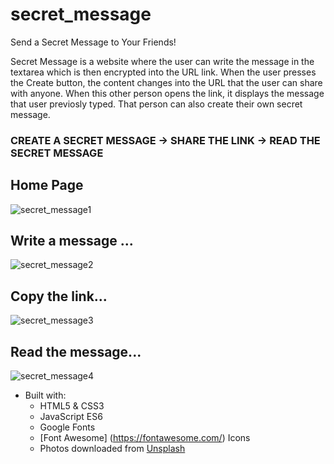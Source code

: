 # secret_message
Send a Secret Message to Your Friends!

Secret Message is a website where the user can write the message in the textarea which is then encrypted into the URL link. When the user presses the Create button, the content changes into the URL that the user can share with anyone. When this other person opens the link, it displays the message that user previosly typed. That person can also create their own secret message.

### CREATE A SECRET MESSAGE -> SHARE THE LINK -> READ THE SECRET MESSAGE 

## Home Page

![secret_message1](https://user-images.githubusercontent.com/67807290/119235937-adbe2c80-bae9-11eb-8b48-089fd476fc4b.jpg)

## Write a message ...

![secret_message2](https://user-images.githubusercontent.com/67807290/119235940-ae56c300-bae9-11eb-9dbd-4509420fca99.jpg)

## Copy the link...

![secret_message3](https://user-images.githubusercontent.com/67807290/119235941-aeef5980-bae9-11eb-9dbe-4c05c23ea281.jpg)

## Read the message...

![secret_message4](https://user-images.githubusercontent.com/67807290/119235942-aeef5980-bae9-11eb-9961-5c9983c5fc0a.jpg)

* Built with:
  * HTML5 & CSS3
  * JavaScript ES6
  * Google Fonts
  * [Font Awesome] (https://fontawesome.com/) Icons
  * Photos downloaded from [Unsplash](https://unsplash.com/)
